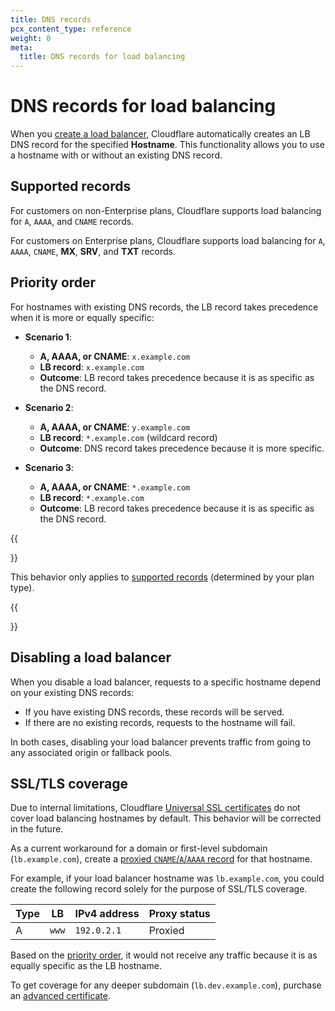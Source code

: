 ```yaml
---
title: DNS records
pcx_content_type: reference
weight: 0
meta:
  title: DNS records for load balancing
---
```


# DNS records for load balancing

When you [create a load balancer](/load-balancing/how-to/create-load-balancer/), Cloudflare automatically creates an LB DNS record for the specified **Hostname**. This functionality allows you to use a hostname with or without an existing DNS record.

## Supported records

For customers on non-Enterprise plans, Cloudflare supports load balancing for `A`, `AAAA`, and `CNAME` records.

For customers on Enterprise plans, Cloudflare supports load balancing for `A`, `AAAA`, `CNAME`, **MX**, **SRV**, and **TXT** records.

## Priority order

For hostnames with existing DNS records, the LB record takes precedence when it is more or equally specific:

- **Scenario 1**:

  - **A, AAAA, or CNAME**: `x.example.com`
  - **LB record**: `x.example.com`
  - **Outcome**: LB record takes precedence because it is as specific as the DNS record.

- **Scenario 2**:

  - **A, AAAA, or CNAME**: `y.example.com`
  - **LB record**: `*.example.com` (wildcard record)
  - **Outcome**: DNS record takes precedence because it is more specific.

- **Scenario 3**:

  - **A, AAAA, or CNAME**: `*.example.com`
  - **LB record**: `*.example.com`
  - **Outcome**: LB record takes precedence because it is as specific as the DNS record.

{{<Aside type="note">}}

This behavior only applies to [supported records](#supported-records) (determined by your plan type).

{{</Aside>}}

## Disabling a load balancer

When you disable a load balancer, requests to a specific hostname depend on your existing DNS records:

- If you have existing DNS records, these records will be served.
- If there are no existing records, requests to the hostname will fail.

In both cases, disabling your load balancer prevents traffic from going to any associated origin or fallback pools.

## SSL/TLS coverage

Due to internal limitations, Cloudflare [Universal SSL certificates](/ssl/edge-certificates/universal-ssl/) do not cover load balancing hostnames by default. This behavior will be corrected in the future.

As a current workaround for a domain or first-level subdomain (`lb.example.com`), create a [proxied `CNAME`/`A`/`AAAA` record](/dns/manage-dns-records/how-to/create-dns-records/) for that hostname.

For example, if your load balancer hostname was `lb.example.com`, you could create the following record solely for the purpose of SSL/TLS coverage.

| Type | LB    | IPv4 address | Proxy status |
| ---- | ----- | ------------ | ------------ |
| A    | `www` | `192.0.2.1`  | Proxied      |

Based on the [priority order](#priority-order), it would not receive any traffic because it is as equally specific as the LB hostname.

To get coverage for any deeper subdomain (`lb.dev.example.com`), purchase an [advanced certificate](/ssl/edge-certificates/advanced-certificate-manager/).
